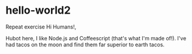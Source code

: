 # hello-world2
Repeat exercise
Hi Humans!,

Hubot here, I like Node.js and Coffeescript (that's what I'm made of!).
I've had tacos on the moon and find them far superior to earth tacos.
